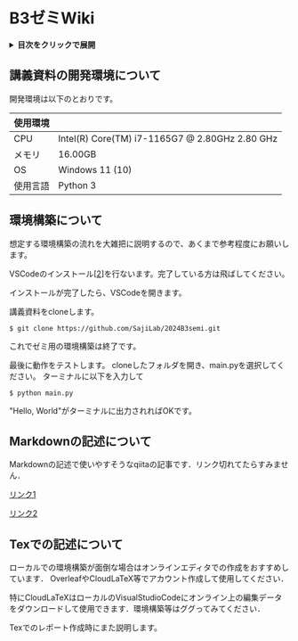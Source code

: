 # B3ゼミWiki

<details>
<summary> <b>目次をクリックで展開</b> </summary>
<div>

+ [講義資料の開発環境について](#anchor1)

+ [環境構築について](#anchor2)

+ [Markdownの記述について](#anchor3)

+ [TeXの記述について](#anchor4)
</dev>
</details>

<a id="anchor1"></a>

## 講義資料の開発環境について

開発環境は以下のとおりです。

| 使用環境 |  |
|------|-----|
|CPU |Intel(R) Core(TM) i7-1165G7 @ 2.80GHz   2.80 GHz|
|メモリ|16.00GB|
|OS|Windows 11 (10) |
|使用言語| Python 3|

<a id="anchor2"></a>

## 環境構築について

想定する環境構築の流れを大雑把に説明するので、あくまで参考程度にお願いします。

VSCodeのインストール\[[2]\]を行ないます。完了している方は飛ばしてください。

[2]: https://code.visualstudio.com/download


インストールが完了したら、VSCodeを開きます。

講義資料をcloneします。
```
$ git clone https://github.com/SajiLab/2024B3semi.git
```

これでゼミ用の環境構築は終了です。

最後に動作をテストします。
cloneしたフォルダを開き、main.pyを選択してください。
ターミナルに以下を入力して
```
$ python main.py 
```

"Hello, World"がターミナルに出力されればOKです。

<a id="anchor3"></a>

## Markdownの記述について

Markdownの記述で使いやすそうなqiitaの記事です．リンク切れてたらすみません．

[リンク1](https://qiita.com/toyokky/items/47a5a56c20ad99e1784c)

[リンク2](https://qiita.com/kamorits/items/6f342da395ad57468ae3)

<a id="anchor4"></a>

## Texでの記述について
ローカルでの環境構築が面倒な場合はオンラインエディタでの作成をおすすめしています．
OverleafやCloudLaTeX等でアカウント作成して使用してください．

特にCloudLaTeXはローカルのVisualStudioCodeにオンライン上の編集データをダウンロードして使用できます．環境構築等はググってみてください．

Texでのレポート作成時にまた説明します。

